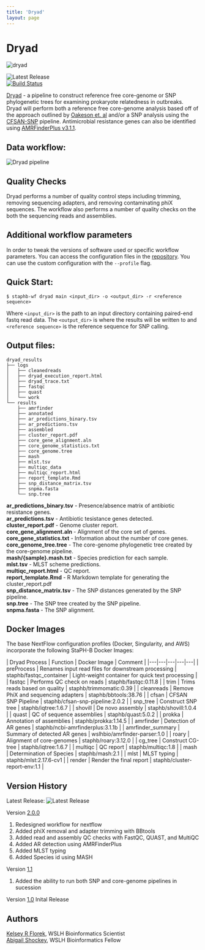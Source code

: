 ```yaml
---
title: 'Dryad'
layout: page
---
```


# Dryad
![dryad](/staphb_toolkit/assets/workflows/dryad/dryad_logo_250.png)  

![Latest Release](https://img.shields.io/github/v/release/k-florek/dryad)  
[![Build Status](https://travis-ci.org/k-florek/dryad.svg?branch=master)](https://travis-ci.org/k-florek/dryad)

[Dryad](https://github.com/k-florek/dryad/) - a pipeline to construct reference free core-genome or SNP phylogenetic trees for examining prokaryote relatedness in outbreaks. Dryad will perform both a reference free core-genome analysis based off of the approach outlined by [Oakeson et. al](https://www.ncbi.nlm.nih.gov/pubmed/30158193) and/or a SNP analysis using the [CFSAN-SNP](https://snp-pipeline.readthedocs.io/en/latest/readme.html) pipeline. Antimicrobial resistance genes can also be identified using [AMRFinderPlus v3.1.1](https://github.com/ncbi/amr).

## Data workflow:
![Dryad pipeline](/staphb_toolkit/assets/workflows/dryad/dryad_workflow_2.0.0.png)

## Quality Checks
Dryad performs a number of quality control steps including trimming, removing sequencing adapters, and removing contaminating phiX sequences. The workflow also performs a number of quality checks on the both the sequencing reads and assemblies.

## Additional workflow parameters
In order to tweak the versions of software used or specific workflow parameters. You can access the configuration files in the [repository](). You can use the custom configuration with the `--profile` flag.


## Quick Start:

````
$ staphb-wf dryad main <input_dir> -o <output_dir> -r <reference sequence>
````
Where `<input_dir>` is the path to an input directory containing paired-end fastq read data.
The `<output_dir>` is where the results will be written to and `<reference sequence>` is the reference sequence for SNP calling.

## Output files:
```
dryad_results
├── logs
│   ├── cleanedreads
│   ├── dryad_execution_report.html
│   ├── dryad_trace.txt
│   ├── fastqc
│   ├── quast
│   └── work
└── results
    ├── amrfinder
    ├── annotated
    ├── ar_predictions_binary.tsv
    ├── ar_predictions.tsv
    ├── assembled
    ├── cluster_report.pdf
    ├── core_gene_alignment.aln
    ├── core_genome_statistics.txt
    ├── core_genome.tree
    ├── mash
    ├── mlst.tsv
    ├── multiqc_data
    ├── multiqc_report.html
    ├── report_template.Rmd
    ├── snp_distance_matrix.tsv
    ├── snpma.fasta
    └── snp.tree
```
**ar_predictions_binary.tsv** - Presence/absence matrix of antibiotic resistance genes.  
**ar_predictions.tsv** - Antibiotic tesistance genes detected.  
**cluster_report.pdf** - Genome cluster report.  
**core_gene_alignment.aln** - Alignment of the core set of genes.  
**core_gene_statistics.txt** - Information about the number of core genes.  
**core_genome_tree.tree** - The core-genome phylogenetic tree created by the core-genome pipeline.  
**mash/{sample}.mash.txt** - Species prediction for each sample.  
**mlst.tsv** - MLST scheme predictions.  
**multiqc_report.html** - QC report.  
**report_template.Rmd** - R Markdown template for generating the cluster_report.pdf  
**snp_distance_matrix.tsv** - The SNP distances generated by the SNP pipeline.  
**snp.tree** - The SNP tree created by the SNP pipeline.  
**snpma.fasta** - The SNP alignment.  

## Docker Images
The base NextFlow configuration profiles (Docker, Singularity, and AWS) incorporate the following StaPH-B Docker Images:

| Dryad Process   | Function  | Docker Image  | Comment |
|---|---|---|---|---|
| preProcess  | Renames input read files for downstream processing | staphb/fastqc_container  | Light-weight container for quick text processing  |
| fastqc | Performs QC check on reads | staphb/fastqc:0.11.8 |
| trim | Trims reads based on quality | staphb/trimmomatic:0.39 |
| cleanreads | Remove PhiX and sequencing adapters | staphb/bbtools:38.76 |
| cfsan | CFSAN SNP Pipeline | staphb/cfsan-snp-pipeline:2.0.2 |
| snp_tree | Construct SNP tree | staphb/iqtree:1.6.7 |
| shovill | De novo assembly | staphb/shovill:1.0.4 |
| quast | QC of sequence assemblies | staphb/quast:5.0.2 |
| prokka | Annotation of assemblies | staphb/prokka:1.14.5 |
| amrfinder | Detection of AR genes | staphb/ncbi-amrfinderplus:3.1.1b |
| amrfinder_summary | Summary of detected AR genes | wslhbio/amrfinder-parser:1.0 |
| roary | Alignment of core-genomes | staphb/roary:3.12.0 |
| cg_tree | Construct CG-tree | staphb/iqtree:1.6.7 |
| multiqc | QC report | staphb/multiqc:1.8 |
| mash | Determination of Species | staphb/mash:2.1 |
| mlst | MLST typing | staphb/mlst:2.17.6-cv1 |
| render | Render the final report | staphb/cluster-report-env:1.1 |


## Version History

Latest Release: ![Latest Release](https://img.shields.io/github/v/release/k-florek/dryad)

Version [2.0.0](https://github.com/k-florek/dryad/releases/tag/v2.0.0)
1. Redesigned workflow for nextflow
2. Added phiX removal and adapter trimming with BBtools
3. Added read and assembly QC checks with FastQC, QUAST, and MultiQC
4. Added AR detection using AMRFinderPlus
5. Added MLST typing
6. Added Species id using MASH

Version [1.1](https://github.com/k-florek/dryad/releases/tag/v1.1)
1. Added the ability to run both SNP and core-genome pipelines in sucession

Version [1.0](https://github.com/k-florek/dryad/releases/tag/v1.0)
Inital Release

## Authors
[Kelsey R Florek](https://github.com/k-florek), WSLH Bioinformatics Scientist  
[Abigail Shockey](https://github.com/AbigailShockey), WSLH Bioinformatics Fellow
